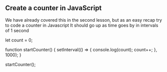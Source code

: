 ## Create a counter in JavaScript

We have already covered this in the second lesson, but as an easy recap try to code a counter in Javascript
It should go up as time goes by in intervals of 1 second

let count = 0;

function startCounter() {
setInterval(() => {
console.log(count);
count++;
}, 1000);
}

startCounter();
